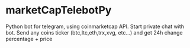 # marketCapTelebotPy
Python bot for telegram, using coinmarketcap API.
Start private chat with bot.
Send any coins ticker (btc,ltc,eth,trx,xvg, etc...) and get 24h change percentage + price
